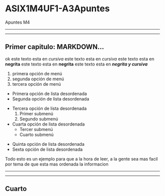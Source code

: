 # ASIX1M4UF1-A3Apuntes
Apuntes M4

<hr>
<hr>

## Primer capitulo: MARKDOWN...
ok
este texto esta en *cursiva*
este texto esta en _cursiva_
este texto esta en **negrita**
este texto esta en __negrita__
este texto esta en **_negrita y cursiva_**
1. primera opción de menú
2. segunda opción de menú
3. tercera opción de menú

* Primera opción de lista desordenada
* Segunda opción de lista desordenada
- Tercera opción de lista desordenada
    1. Primer submenú
    2. Segundo submenú
- Cuarta opción de lista desordenada
    * Tercer submenú
    * Cuarto submenú
+ Quinta opción de lista desordenada
+ Sexta opción de lista desordenada

Todo esto es un ejemplo para que a la hora de leer, a la gente sea mas facil por tema de que esta mas ordenada la informacion

<hr>
<hr>

  
<h2>Cuarto</h2> 